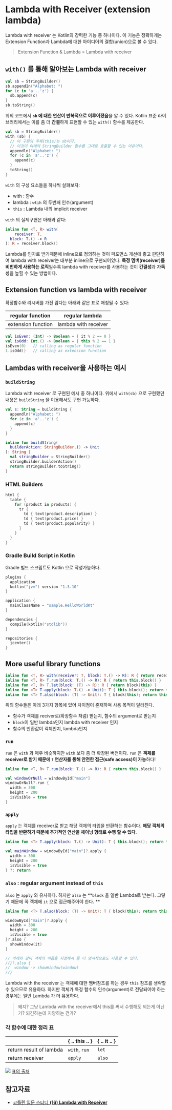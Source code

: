 Lambda with Receiver (extension lambda)
====

Lambda with receiver 는 Kotlin의 강력한 기능 중 하나이다. 이 기능은 정확하게는 Extension Function과 Lambda에 대한 아이디어의 결합(union)으로 볼 수 있다.

> Extension Function & Lambda = Lambda with receiver

## `with()` 를 통해 알아보는 Lambda with receiver

```kotlin
val sb = StringBuilder()
sb.appendIn("Alphabet: ")
for (c in 'a'..'z') {
  sb.append(c)
}
sb.toString()
```

위의 코드에서 **`sb` 에 대한 연산이 반복적으로 이루어졌음**을 알 수 있다. Kotlin 표준 라이브러리에서는 이를 좀 더 **간결**하게 표현할 수 있는 `with()` 함수를 제공한다.

```kotlin
val sb = StringBuilder()
with (sb) {
  // 이 구문의 주체(this)는 sb이다.
  // 이것이 아래의 StringBuilder 함수를 그대로 호출할 수 있는 이유이다.
  appendln("Alphabet: ")
  for (c in 'a'..'z') {
    append(c)
  }
  toString()
}
```

`with` 의 구성 요소들을 하나씩 살펴보자:

- with : 함수
- lambda : `wtih` 의 두번째 인수(argument)
- `this` : Lambda 내의 implicit receiver 

`with` 의 실제구현은 아래와 같다:

```kotlin
inline fun <T, R> with(
	receiver: T,
  block: T.() -> R
): R = receiver.block()
```

Lambda를 인자로 받기때문에 inline으로 정의하는 것이 퍼포먼스 개선에 좋고 판단하여 lambda with receiver는 대부분 inline으로 구현되어있다. **특정 멤버(receiver)를 비번하게 사용하는 로직**일수록 lambda with receiver를 사용하는 것이 **간결성**과 **가독성**을 높힐 수 있는 방법이다.

## Extension function vs lambda with receiver

확장함수와 리시버를 가진 람다는 아래와 같은 표로 매칭될 수 있다:

| regular function   | regular lambda       |
| ------------------ | -------------------- |
| extension function | lambda with receiver |

```kotlin
val isEven: (Int) -> Boolean = { it % 2 == 0 }
val isOdd: Int.() -> Boolean = { this % 2 == 1 }
isEven(0)	// calling as regular function
1.isOdd()	// calling as extension function
```

## Lambdas with receiver을 사용하는 예시

### `buildString`

Lambda with receiver 로 구현된 예시 중 하나이다. 위에서 `with(sb)` 으로 구현했던 내용은 `buildString` 을 이용해서도 구현 가능하다.

```kotlin
val s: String = buildString {
  appendln("Alphabet: ")
  for (c in 'a'..'z') {
    append(c)
  }
}

inline fun buildString(
  builderAction: StringBuilder.() -> Unit
): String {
  val stringBuilder = StringBuilder()
  stringBuilder.builderAction()
  return stringBuilder.toString()
}
```

### HTML Builders

```kotlin
html {
  table {
    for (product in products) {
      tr {
        td { text(product.description) }
        td { text(product.price) }
        td { text(product.popularity) }
      }
    }
  }
}
```

### Gradle Build Script in Kotlin

Gradle 빌드 스크립트도 Kotlin 으로 작성가능하다.

```kotlin
plugins {
  application
  kotlin("jvm") version "1.3.10"
}

application {
  mainClassName = "sample.HelloWorldKt"
}

dependencies {
  compile(kotlin("stdlib"))
}

repositories {
  jcenter()
}
```

## More useful library functions

```kotlin
inline fun <T, R> with(receiver: T, block: T.() -> R): R { return receiver.block() }
inline fun <T, R> T.run(block: T.() -> R): R { return this.block() }
inline fun <T, R> T.let(block: (T) -> R): R { return block(this) }
inline fun <T> T.apply(block: T.() -> Unit): T { this.block(); return this; }
inline fun <T> T.also(block: (T) -> Unit): T { block(this); return this; }
```

위의 함수들은 아래 3가지 항목에 있어 차이점이 존재하며 사용 목적이 달라진다.

* 함수가 객체를 reciver로(확장함수 처럼) 받는지, 함수의 argument로 받는지
* `block`이 일반 lambda인지 lambda with receiver 인지
* 함수의 반환값이 객체인지, lambda인지


### `run`

`run` 은 `with` 과 매우 비슷하지만 `with` 보다 좀 더 확장된 버전이다. `run` 은 **객체를 receiver로 받기 때문에 `?` 연산자를 통해 안전한 접근(safe access)이 가능**하다!

```kotlin
inline fun <T, R> T.run(block: T.() -> R): R { return this.block() }

val windowOrNull = windowById["main"]
windowOrNull?.run {
  width = 300
  height = 200
  isVisible = true
}
```

### `apply`

`apply` 는 객체를 receiver로 받고 해당 객체의 타입을 반환하는 함수이다. **해당 객체의 타입을 반환하기 때문에 추가적인 연산을 체이닝 형태로 수행 할 수 있다**.

```kotlin
inline fun <T> T.apply(block: T.() -> Unit): T { this.block(); return this; }

val mainWindow = windowById["main"]?.apply {
  width = 300
  height = 200
  isVisible = true
} ?: return
```

### `also` : regular argument instead of `this`

`also` 는 `apply` 와 유사하다. 하지만 `also` 는 **`block` 을 일반 Lambda로 받는다. 그렇기 때문에 꼭 객체에  `it` 으로 접근해주어야 한다. **

```kotlin
inline fun <T> T.also(block: (T) -> Unit): T { block(this); return this; }

windowById["main"]?.apply {
  width = 300
  height = 200
  isVisible = true
}?.also {
  showWindow(it)
}

// 아래와 같이 객체의 이름을 지정해서 좀 더 명시적으로도 사용할 수 있다.
//}?.also {
//  window -> showWindow(window)
//}
```

Lambda with the receiver 는 객체에 대한 멤버참조를 하는 경우  `this` 참조를 생략할 수 있으므로 유용하다. 하지만 객체가 특정 함수의 인수(argument)로 전달되어야 하는 경우에는 일반 Lambda 가 더 유용하다.

> 왜지? 그냥 Lambda with the receiver에서 this를 써서 수행해도 되는게 아닌가? 되긴하는데 지양하는 건가?

### 각 함수에 대한 정리 표
|                         | { .. this .. } | { .. it .. } |
| ----------------------- | -------------- | ------------ |
| return result of lambda | `with`, `run`  | `let`        |
| return receiver         | `apply`        | `also`       |

![](https://cdn-images-1.medium.com/max/1600/1*0FysXdiFRPqeVFGFFo6iVg.png)
[표의 출처](<https://medium.com/@kbm1378/%EC%BD%94%ED%8B%80%EB%A6%B0-%EC%9E%85%EB%AC%B8-%EC%8A%A4%ED%84%B0%EB%94%94-16-lambda-with-receiver-e265044206f9>)

## 참고자료

* [코틀린 입문 스터디 **(16) Lambda with Receiver**](<https://medium.com/@kbm1378/%EC%BD%94%ED%8B%80%EB%A6%B0-%EC%9E%85%EB%AC%B8-%EC%8A%A4%ED%84%B0%EB%94%94-16-lambda-with-receiver-e265044206f9>)